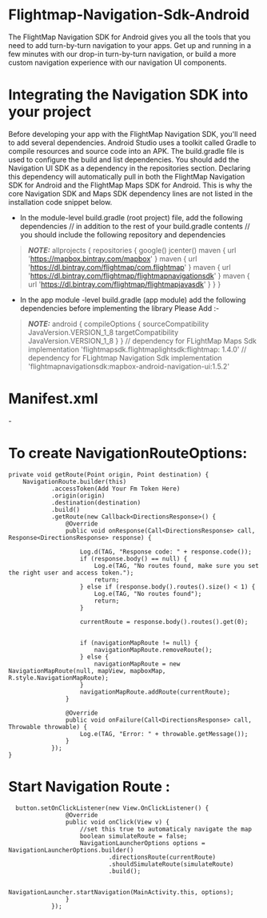 # Flightmap-Navigation-Sdk-Android
The FlightMap Navigation SDK for Android gives you all the tools that you need to add turn-by-turn navigation to your apps. 
Get up and running in a few minutes with our drop-in turn-by-turn navigation, or build a more custom navigation experience with our navigation UI components.

# Integrating the Navigation SDK into your project
Before developing your app with the FlightMap Navigation SDK, you'll need to add several dependencies. Android Studio uses a toolkit called Gradle to compile resources and source code into an APK. 
The build.gradle file is used to configure the build and list dependencies. You should add the Navigation UI SDK as a dependency in the repositories section.
Declaring this dependency will automatically pull in both the FlightMap Navigation SDK for Android and the FlightMap Maps SDK for Android. This is why the core Navigation 
SDK and Maps SDK dependency lines are not listed in the installation code snippet below.

- In the module-level build.gradle (root project) file, add the following dependencies
// in addition to the rest of your build.gradle contents
// you should include the following repository and dependencies
> **_NOTE:_**
allprojects {
    repositories {
        google()
        jcenter()
        maven { url 'https://mapbox.bintray.com/mapbox' }
        maven { url 'https://dl.bintray.com/flightmap/com.flightmap' }
        maven { url 'https://dl.bintray.com/flightmap/flightmapnavigationsdk' }
        maven { url 'https://dl.bintray.com/flightmap/flightmapjavasdk' }
    }
}

- In the app module -level build.gradle (app module) add the following dependencies
before implementing  the library Please Add :- 
> **_NOTE:_**
android {
 compileOptions {
        sourceCompatibility JavaVersion.VERSION_1_8
        targetCompatibility JavaVersion.VERSION_1_8
    }
}
// dependency for FLightMap Maps Sdk
  implementation 'flightmapsdk.flightmaplightsdk:flightmap: 1.4.0'
// dependency for FLightmap Navigation Sdk
  implementation 'flightmapnavigationsdk:mapbox-android-navigation-ui:1.5.2'
  
# Manifest.xml
-<uses-permission android:name="android.permission.ACCESS_FINE_LOCATION" />

# To create NavigationRouteOptions:
    private void getRoute(Point origin, Point destination) {
        NavigationRoute.builder(this)
                .accessToken(Add Your Fm Token Here)
                .origin(origin)
                .destination(destination)
                .build()
                .getRoute(new Callback<DirectionsResponse>() {
                    @Override
                    public void onResponse(Call<DirectionsResponse> call, Response<DirectionsResponse> response) {

                        Log.d(TAG, "Response code: " + response.code());
                        if (response.body() == null) {
                            Log.e(TAG, "No routes found, make sure you set the right user and access token.");
                            return;
                        } else if (response.body().routes().size() < 1) {
                            Log.e(TAG, "No routes found");
                            return;
                        }

                        currentRoute = response.body().routes().get(0);


                        if (navigationMapRoute != null) {
                            navigationMapRoute.removeRoute();
                        } else {
                            navigationMapRoute = new NavigationMapRoute(null, mapView, mapboxMap, R.style.NavigationMapRoute);
                        }
                        navigationMapRoute.addRoute(currentRoute);
                    }

                    @Override
                    public void onFailure(Call<DirectionsResponse> call, Throwable throwable) {
                        Log.e(TAG, "Error: " + throwable.getMessage());
                    }
                });
    }



# Start Navigation Route :
      button.setOnClickListener(new View.OnClickListener() {
                    @Override
                    public void onClick(View v) {
                        //set this true to automaticaly navigate the map
                        boolean simulateRoute = false;
                        NavigationLauncherOptions options = NavigationLauncherOptions.builder()
                                .directionsRoute(currentRoute)
                                .shouldSimulateRoute(simulateRoute)
                                .build();

                        NavigationLauncher.startNavigation(MainActivity.this, options);
                    }
                });
